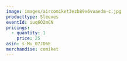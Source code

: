 ```yaml
---
image: images/aircomiket3ezb89x6vuaedm-c.jpg
producttype: Sleeves
eventId: iuq6O2mCN
pricings:
  - quantity: 1
    price: 25
asin: s-Mu_07JO6E
merchandise: comiket
---
```

